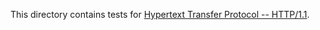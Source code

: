 This directory contains tests for
[Hypertext Transfer Protocol -- HTTP/1.1](https://tools.ietf.org/html/rfc2616).
